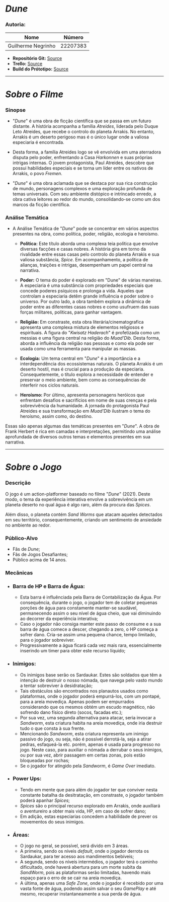 # *Dune*

### **Autoria:** 

| **Nome** | **Número** |
| - | - |
| Guilherme Negrinho | 22207383 |

- **Repositório Git:** [Source](https://github.com/bread-stealer/Dune)
- **Trello:** [Source](https://trello.com/invite/b/mOPGqMiA/ATTI64947a57448a61db290d04388aec33012082BD84/1-planeamento-ヽ｀дﾉ)
- **Build do Prótotipo:** [Source](https://drive.google.com/drive/folders/1v82C-bG9Wavcaq1YDkwOWJFi5Sew9A5C?usp=drive_link)

---
# _Sobre o Filme_

### Sinopse
- "_Dune_" é uma obra de ficção científica que se passa em um futuro distante. A história acompanha a família _Atreides_, liderada pelo Duque Leto Atreides, que recebe o controlo do planeta Arrakis. No entanto, Arrakis é um deserto perigoso mas é o único lugar onde a valiosa especiaria é encontrada.

- Desta forma, a família Atreides logo se vê envolvida em uma aterradora disputa pelo poder, enfrentando a Casa _Harkonnen_ e suas próprias intrigas internas. 
O jovem protagonista, Paul Atreides, descobre que possui habilidades especiais e se torna um líder entre os nativos de Arrakis, o povo _Fremen_.

- "_Dune_" é uma obra aclamada que se destaca por sua rica construção de mundo, personagens complexos e uma exploração profunda de temas universais. 
Com seu ambiente distópico e intrincado enredo, a obra cativa leitores ao redor do mundo, consolidando-se como um dos marcos da ficção científica.

### Análise Temática
- A Análise Temática de "_Dune_" pode se concentrar em vários aspectos presentes na obra, como política, poder, religião, ecologia e heroísmo.

  - **Política:** Este título aborda uma complexa teia política que envolve diversas facções e casas nobres.
      A história gira em torno da rivalidade entre essas casas pelo controlo do planeta Arrakis e sua valiosa substância, _Spice_. Em acompanhamento, a política de alianças, traições e intrigas, desempenham um papel central na narrativa.

  - **Poder:** O tema do poder é explorado em "Dune" de várias maneiras. 
      A especiaria é uma substância com propriedades especiais que concede poderes psíquicos e prolonga a vida. Aqueles que controlam a especiaria detêm grande influência e poder sobre o universo.
      Por outro lado, a obra também explora a dinâmica de poder entre as diferentes casas nobres e como usufruem das suas forças militares, políticas, para ganhar vantagem.

  - **Religião:** Em constraste, esta obra literária/cinematografica apresenta uma complexa mistura de elementos religiosos e espirituais.
      A figura do "_Kwisatz Haderach_" é profetizada como um messias e uma figura central na religião do _Muad'Dib_. Desta forma, aborda a influência da religião nas pessoas e como ela pode ser usada como uma ferramenta para manipular as massas.

  - **Ecologia:** Um tema central em "_Dune_" é a importância e a interdependência dos ecossistemas naturais.
      O planeta Arrakis é um deserto hostil, mas é crucial para a produção da especiaria. Consequetemente, o título explora a necessidade de entender e preservar o meio ambiente, bem como as consequências de interferir nos ciclos naturais.

  - **Heroísmo:** Por último, apresenta personagens heróicos que enfrentam desafios e sacrifícios em nome de suas crenças e pela sobrevivência da humanidade.
      A jornada do protagonista Paul Atreides e sua transformação em _Muad'Dib_ ilustram o tema do heroísmo, assim como, do destino.
    
Essas são apenas algumas das temáticas presentes em "_Dune_". A obra de Frank Herbert é rica em camadas e interpretações, permitindo uma análise aprofundada de diversos outros temas e elementos presentes em sua narrativa.

---
# _Sobre o Jogo_

### Descrição
O jogo é um action-platformer baseado no filme "_Dune_" (2021). Deste modo, o tema da experiência interativa envolve a sobrevivência em um planeta deserto no qual água é algo raro, além da procura das _Spices_.

Além disso, o planeta contém _Sand Worms_ que atacam aqueles detectados em seu território, consequentemente, criando um sentimento de ansiedade no ambiente ao redor.

### Público-Alvo
- Fãs de _Dune_;
- Fãs de Jogos Desafiantes;
- Público acima de 14 anos.

### Mecânicas
- ### Barra de HP e Barra de Água:
     - Esta barra é influênciada pela Barra de Contabilização da Água. Por consequência, durante o jogo, o jogador tem de coletar pequenas porções de água para constamente manter-se saudável, permanecendo assim o seu nível de água cheio, que vai diminuindo ao decorrer da experiência interativa;
     - Caso o jogador não consiga manter este passo de consume e a sua barra de água comece a descer, chegando a zero, o HP começa a sofrer dano. Cria-se assim uma pequena chance, tempo limitado, para o jogador sobreviver.
     - Progressivamente a água ficará cada vez mais rara, essencialmente inserindo um timer para obter este recurso líquido;

- ### Inimigos:
     - Os inimigos base serão os Sardaukar. Estes são soldados que têm a intenção de destruir o nosso nómada, que navega pelo vasto mundo a tentar sobreviver à desidratação;
     - Tais obstáculos são encontrados nos planautos usados como plataformas, onde o jogador poderá empurrá-los, com um pontapé, para a areia movediça. Apenas podem ser empurrados considerando que os mesmos obtém um escudo magnético, não sofrendo dano físico direto (socos, facadas etc.);
     - Por sua vez, uma segunda alternativa para atacar, seria invocar a _Sandworm_, esta criatura habita na areia movediça, onde iria destruir tudo o que consta à sua frente.
     - Mencionando _Sandworm_, esta criatura representa um inimigo passivo do jogo, ou seja, não é possível derrotá-la, seja a atirar pedras, esfaqueá-la etc. porém, apenas é usada para progresso no jogo. Neste caso, para auxiliar o nómada a derrubar o seus inimigos, ou por sua vez, abrir passagem em certas zonas, pois estão bloqueadas por rochas;
     - Se o jogador for atingido pela _Sandworm_, é _Game Over_ imediato.
   
- ### Power Ups:
     - Tendo em mente que para além do jogador ter que conviver nesta constante batalha da desitratação, em constraste, o jogador também poderá apanhar _Spices_;
     - _Spices_ são o principal recurso explorado em Arrakis, onde auxíliará o aventureiro a obter mais vida, HP, em caso de sofrer dano;
     - Em adição, estas especiarias concedem a habilidade de prever os movementos do seus inimigos.

- ### Áreas:
     - O jogo no geral, se possível, será divido em 3 áreas.
     - A primeira, sendo os níveis _default_, onde o jogador derrota os Sardaukar, para ter acesso aos mandimentos bebíveis;
     - A segunda, sendo os níveis intermédios, o jogador terá o caminho dificultado, onde haverá abertura para um morte subita da _SandWorm_, pois as plataformas serão limitadas, havendo mais espaço para o erro de se cair na areia movediça.
     - A última, apenas uma _Safe Zone_, onde o jogador é recebido por uma vasta fonte de água, podendo assim salvar o seu _GamePlay_ e até mesmo, recuperar instantaneamente a sua perda de água.
